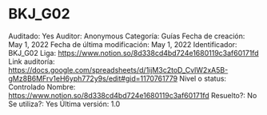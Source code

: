# BKJ_G02

Auditado: Yes
Auditor: Anonymous
Categoría: Guías
Fecha de creación: May 1, 2022
Fecha de última modificación: May 1, 2022
Identificador: BKJ_G02
Liga: https://www.notion.so/8d338cd4bd724e1680119c3af60171fd 
Link auditoría: https://docs.google.com/spreadsheets/d/1ijM3c2toD_CvIW2xA5B-gMz8B6MFrv1eH6yph772y9s/edit#gid=1170761779
Nivel o status: Controlado
Nombre: https://www.notion.so/8d338cd4bd724e1680119c3af60171fd 
Resuelto?: No
Se utiliza?: Yes
Última versión: 1.0